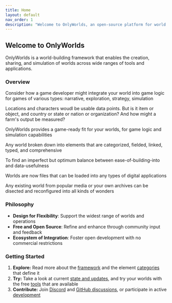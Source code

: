 ```yaml
---
title: Home
layout: default
nav_order: 1
description: "Welcome to OnlyWorlds, an open-source platform for world building and simulation"
---
```


## Welcome to OnlyWorlds

OnlyWorlds is a world-building framework that enables the creation, sharing, and simulation of worlds across wide ranges of tools and applications. 

### Overview

Consider how a game developer might integrate your world into game logic for games of various types: narrative, exploration, strategy, simulation 

Locations and characters woudl be usable data points. But is it item or object, and country or state or nation or organization? And how might a farm's output be measured? 

OnlyWorlds provides a game-ready fit for your worlds, for game logic and simulation capabilities

Any world broken down into elements that are categorized, fielded, linked, typed, and comprehensive

To find an imperfect but optimum balance between ease-of-building-into and data-usefulness

Worlds are now files that can be loaded into any types of digital applications

Any existing world from popular media or your own archives can be disected and reconfigured into all kinds of wonders
  

### Philosophy
- **Design for Flexibility**: Support the widest range of worlds and operations
- **Free and Open Source**: Refine and enhance through community input and feedback
- **Ecosystem of Integration**: Foster open development with no commercial restrictions

 

### Getting Started
1. **Explore:** Read more about the [framework](/docs/framework/) and the element [categories](/docs/framework/categories) that define it
2. **Try:** Take a look at current [state and updates](/docs/updates), and try your worlds with the free [tools](/docs/tools) that are available
3. **Contribute:** Join [Discord](https://discord.gg/twCjqvVBwb) and [GitHub discussions](https://github.com/OnlyWorlds/OnlyWorlds/discussions), or participate in active [development](/docs/development/)

 
